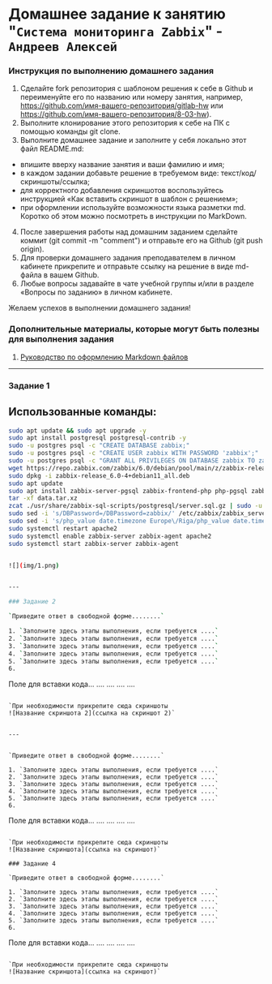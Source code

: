 # Домашнее задание к занятию "`Система мониторинга Zabbix`" - `Андреев Алексей`


### Инструкция по выполнению домашнего задания

 1. Сделайте fork репозитория c шаблоном решения к себе в Github и переименуйте его по названию или номеру занятия, например, https://github.com/имя-вашего-репозитория/gitlab-hw или https://github.com/имя-вашего-репозитория/8-03-hw).
 2. Выполните клонирование этого репозитория к себе на ПК с помощью команды git clone.
 3. Выполните домашнее задание и заполните у себя локально этот файл README.md:
  - впишите вверху название занятия и ваши фамилию и имя;
  - в каждом задании добавьте решение в требуемом виде: текст/код/скриншоты/ссылка;
  - для корректного добавления скриншотов воспользуйтесь инструкцией «Как вставить скриншот в шаблон с решением»;
  - при оформлении используйте возможности языка разметки md. Коротко об этом можно посмотреть в инструкции по MarkDown.
 4. После завершения работы над домашним заданием сделайте коммит (git commit -m "comment") и отправьте его на Github (git push origin).
 5. Для проверки домашнего задания преподавателем в личном кабинете прикрепите и отправьте ссылку на решение в виде md-файла в вашем Github.
 6. Любые вопросы задавайте в чате учебной группы и/или в разделе «Вопросы по заданию» в личном кабинете.
   
Желаем успехов в выполнении домашнего задания!
   
### Дополнительные материалы, которые могут быть полезны для выполнения задания

1. [Руководство по оформлению Markdown файлов](https://gist.github.com/Jekins/2bf2d0638163f1294637#Code)

---

### Задание 1
## Использованные команды:
```bash
sudo apt update && sudo apt upgrade -y
sudo apt install postgresql postgresql-contrib -y
sudo -u postgres psql -c "CREATE DATABASE zabbix;"
sudo -u postgres psql -c "CREATE USER zabbix WITH PASSWORD 'zabbix';"
sudo -u postgres psql -c "GRANT ALL PRIVILEGES ON DATABASE zabbix TO zabbix;"
wget https://repo.zabbix.com/zabbix/6.0/debian/pool/main/z/zabbix-release/zabbix-release_6.0-4+debian11_all.deb 
sudo dpkg -i zabbix-release_6.0-4+debian11_all.deb
sudo apt update
sudo apt install zabbix-server-pgsql zabbix-frontend-php php-pgsql zabbix-apache-conf zabbix-agent -y
tar -xf data.tar.xz
zcat ./usr/share/zabbix-sql-scripts/postgresql/server.sql.gz | sudo -u zabbix psql -d zabbix
sudo sed -i 's/DBPassword=/DBPassword=zabbix/' /etc/zabbix/zabbix_server.conf
sudo sed -i 's/php_value date.timezone Europe\/Riga/php_value date.timezone Europe\/Moscow/' /etc/apache2/conf-enabled/zabbix.conf
sudo systemctl restart apache2
sudo systemctl enable zabbix-server zabbix-agent apache2
sudo systemctl start zabbix-server zabbix-agent


![](img/1.png)


---

### Задание 2

`Приведите ответ в свободной форме........`

1. `Заполните здесь этапы выполнения, если требуется ....`
2. `Заполните здесь этапы выполнения, если требуется ....`
3. `Заполните здесь этапы выполнения, если требуется ....`
4. `Заполните здесь этапы выполнения, если требуется ....`
5. `Заполните здесь этапы выполнения, если требуется ....`
6. 

```
Поле для вставки кода...
....
....
....
....
```

`При необходимости прикрепитe сюда скриншоты
![Название скриншота 2](ссылка на скриншот 2)`


---


`Приведите ответ в свободной форме........`

1. `Заполните здесь этапы выполнения, если требуется ....`
2. `Заполните здесь этапы выполнения, если требуется ....`
3. `Заполните здесь этапы выполнения, если требуется ....`
4. `Заполните здесь этапы выполнения, если требуется ....`
5. `Заполните здесь этапы выполнения, если требуется ....`
6. 

```
Поле для вставки кода...
....
....
....
....
```

`При необходимости прикрепитe сюда скриншоты
![Название скриншота](ссылка на скриншот)`

### Задание 4

`Приведите ответ в свободной форме........`

1. `Заполните здесь этапы выполнения, если требуется ....`
2. `Заполните здесь этапы выполнения, если требуется ....`
3. `Заполните здесь этапы выполнения, если требуется ....`
4. `Заполните здесь этапы выполнения, если требуется ....`
5. `Заполните здесь этапы выполнения, если требуется ....`
6. 

```
Поле для вставки кода...
....
....
....
....
```

`При необходимости прикрепитe сюда скриншоты
![Название скриншота](ссылка на скриншот)`

